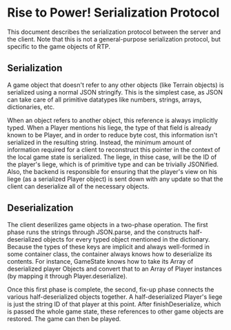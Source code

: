 # Rise to Power! Serialization Protocol

This document describes the serialization protocol between the server and the client. Note that this is not a general-purpose serialization protocol, but specific to the game objects of RTP.

## Serialization

A game object that doesn't refer to any other objects (like Terrain objects) is serialized using a normal JSON stringify. This is the simplest case, as JSON can take care of all primitive datatypes like numbers, strings, arrays, dictionaries, etc.

When an object refers to another object, this reference is always implicitly typed. When a Player mentions his liege, the type of that field is already known to be Player, and in order to reduce byte cost, this information isn't serialized in the resulting string. Instead, the minimum amount of information required for a client to reconstruct this pointer in the context of the local game state is serialized. The liege, in thise case, will be the ID of the player's liege, which is of primitive type and can be trivially JSONified. Also, the backend is responsible for ensuring that the player's view on his liege (as a serialized Player object) is sent down with any update so that the client can deserialize all of the necessary objects.

## Deserialization

The client deserilizes game objects in a two-phase operation. The first phase runs the strings through JSON.parse, and the constructs half-deserialized objects for every typed object mentioned in the dictionary. Because the types of these keys are implicit and always well-formed in some container class, the container always knows how to deserialize its contents. For instance, GameState knows how to take its Array of deserialized player Objects and convert that to an Array of Player instances (by mapping it through Player.deserialize).

Once this first phase is complete, the second, fix-up phase connects the various half-deserialized objects together. A half-deserialized Player's liege is just the string ID of that player at this point. After finishDeserialize, which is passed the whole game state, these references to other game objects are restored. The game can then be played.

